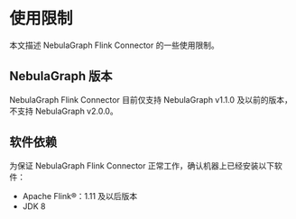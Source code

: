 # 使用限制

本文描述 NebulaGraph Flink Connector 的一些使用限制。

## NebulaGraph 版本

NebulaGraph Flink Connector 目前仅支持 NebulaGraph v1.1.0 及以前的版本，不支持 NebulaGraph v2.0.0。

## 软件依赖

为保证 NebulaGraph Flink Connector 正常工作，确认机器上已经安装以下软件：

- Apache Flink&reg;：1.11 及以后版本
- JDK 8
